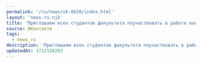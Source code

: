 ```yaml
---
permalink: '/ru/news/vk-8620/index.html'
layout: 'news.ru.njk'
title: 'Приглашаем всех студентов факультета поучаствовать в работе конференции. Основные темы докладов…'
source: ВКонтакте
tags:
  - news_ru
description: 'Приглашаем всех студентов факультета поучаствовать в работе конференции. Основные темы докладов…'
updatedAt: 1712150283
---
```

